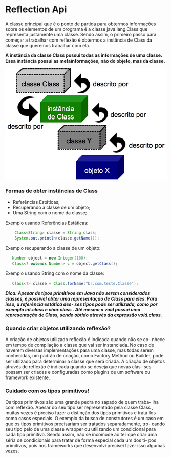 # Reflection Api

A classe principal que é o ponto de partida para obtermos informações sobre os elementos de um programa 
é a classe java.lang.Class que representa justamente uma classe. Sendo assim, o primeiro passo para começar
a trabalhar com reflexão é obtermos a instância de Class da classe que queremos trabalhar com ela.
 
 
**A instância da classe Class possui todas as informações de uma classe. Essa instância possui as metainformações, 
não do objeto, mas da classe.**

![REFLECTION](DOCS/reflection.png)

### Formas de obter instâncias de Class

- Referências Estáticas;      
- Recuperando a classe de um objeto;
- Uma String com o nome da classe;

Exemplo usando Referências Estáticas:

```java    
    Class<String> classe = String.class;
    System.out.println(classe.getName());
```

Exemplo recuperando a classe de um objeto:

```java    
   Number object = new Integer(100);
   Class<? extends Number> c = object.getClass();
```

Exemplo usando String com o nome da classe:

```java    
   Class<?> classe = Class.forName("br.com.teste.Classe");
```
    
***Dica: Apesar de tipos primitivos em Java não serem considerados classes, é possível
obter uma representação de Class para eles. Para isso, a referência estática des-
ses tipos pode ser utilizada, como por exemplo int.class e char.class . Até
mesmo o void possui uma representação de Class, sendo obtido através da expressão void.class.***


### Quando criar objetos utilizando reflexão?

A criação de objetos utilizado reflexão é indicada quando não se co-
nhece em tempo de compilação a classe que vai ser instanciada. No caso
de haverem diversas implementações para uma classe, mas todas serem
conhecidas, um padrão de criação, como Factory Method ou Builder,
pode ser utilizado para determinar a classe que será criada. A criação de
objetos através de reflexão é indicada quando se deseja que novas clas-
ses possam ser criadas e configuradas como plugins de um software ou
framework existente.

### Cuidado com os tipos primitivos!

Os tipos primitivos são uma grande pedra no sapado de quem traba-
lha com reflexão. Apesar do seu tipo ser representado pela classe Class ,
muitas vezes é preciso fazer a distinção dos tipos primitivos e tratá-los
como casos especiais. O exemplo da busca de construtores é um caso
em que os tipos primitivos precisariam ser tratados separadamente, tro-
cando seu tipo pelo de uma classe wrapper ou utilizando um condicional
para cada tipo primitivo. Sendo assim, não se incomode ao ter que criar
uma séria de condicionais para tratar de forma especial cada um dos ti-
pos primitivos, pois nos frameworks que desenvolvi precisei fazer isso
algumas vezes.

